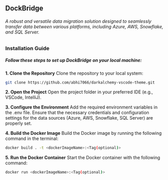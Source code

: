 ## DockBridge
###### A robust and versatile data migration solution designed to seamlessly transfer data between various platforms, including Azure, AWS, Snowflake, and SQL Server.

### Installation Guide
##### Follow these steps to set up DockBridge on your local machine:


<b>1. Clone the Repository</b>
Clone the repository to your local system:
```bash
git clone https://github.com/abhi7066/darkalchemy-vscode-theme.git  
```
<b>2. Open the Project</b>
Open the project folder in your preferred IDE (e.g., VSCode, IntelliJ).

<b>3. Configure the Environment</b>
Add the required environment variables in the .env file. Ensure that the necessary credentials and configuration settings for the data sources (Azure, AWS, Snowflake, SQL Server) are properly set.

<b>4. Build the Docker Image</b>
Build the Docker image by running the following command in the terminal:
```bash
docker build . -t <dockerImageName>:<Tag(optional)>  
```

<b>5. Run the Docker Container</b>
Start the Docker container with the following command:
```bash
docker run <dockerImageName>:<Tag(optional)>
```
